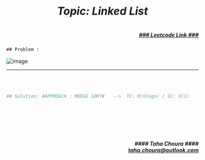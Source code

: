 <h1 align="center";"><em> Topic: Linked List</em></h1>
<h5 align="right"> <br/><a align="right" width="80" href="https://leetcode.com/problems/sort-list/" target="_blank"><ins>### Leetcode Link ###</ins></a></h5>     
                                                                                                                                 
```diff
## Problem : 
```

![image](https://user-images.githubusercontent.com/11164303/170371026-fe1b6f97-5153-4692-bde3-5579a9959e54.png)

-------                    

<br/><br/>
                     
                         
```python
## Solution: #APPROACH : MERGE SORT#   -->  TC: O(nlogn) / SC: O(1)    

                                                                                                                           

                                                                                                        
```
<br/>            
<h5 align="right" margin-right:12px>#### Taha Choura ####<br/><a align="right" width="70" href="#">taha.choura@outlook.com</a></h5> 
